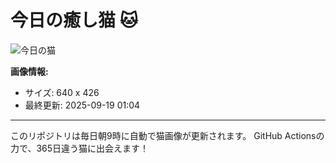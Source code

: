 # 今日の癒し猫 🐱

![今日の猫](https://cdn2.thecatapi.com/images/6tk.jpg)

**画像情報:**
- サイズ: 640 x 426
- 最終更新: 2025-09-19 01:04

---

このリポジトリは毎日朝9時に自動で猫画像が更新されます。
GitHub Actionsの力で、365日違う猫に出会えます！
